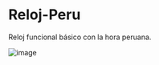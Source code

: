 # Reloj-Peru
Reloj funcional básico con la hora peruana.

![image](https://github.com/user-attachments/assets/a4b1ab7b-687e-409f-9ac9-8fd0bf2995e5)
